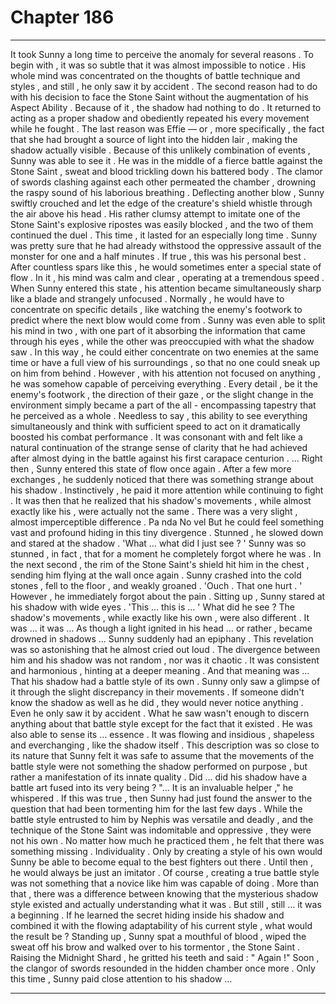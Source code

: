 
# Chapter 186


---

It took Sunny a long time to perceive the anomaly for several reasons . To begin with , it was so subtle that it was almost impossible to notice . His whole mind was concentrated on the thoughts of battle technique and styles , and still , he only saw it by accident .
The second reason had to do with his decision to face the Stone Saint without the augmentation of his Aspect Ability . Because of it , the shadow had nothing to do . It returned to acting as a proper shadow and obediently repeated his every movement while he fought .
The last reason was Effie — or , more specifically , the fact that she had brought a source of light into the hidden lair , making the shadow actually visible .
Because of this unlikely combination of events , Sunny was able to see it .
He was in the middle of a fierce battle against the Stone Saint , sweat and blood trickling down his battered body . The clamor of swords clashing against each other permeated the chamber , drowning the raspy sound of his laborious breathing . Deflecting another blow , Sunny swiftly crouched and let the edge of the creature's shield whistle through the air above his head .
His rather clumsy attempt to imitate one of the Stone Saint's explosive ripostes was easily blocked , and the two of them continued the duel . This time , it lasted for an especially long time . Sunny was pretty sure that he had already withstood the oppressive assault of the monster for one and a half minutes .
If true , this was his personal best .
After countless spars like this , he would sometimes enter a special state of flow . In it , his mind was calm and clear , operating at a tremendous speed . When Sunny entered this state , his attention became simultaneously sharp like a blade and strangely unfocused .
Normally , he would have to concentrate on specific details , like watching the enemy's footwork to predict where the next blow would come from . Sunny was even able to split his mind in two , with one part of it absorbing the information that came through his eyes , while the other was preoccupied with what the shadow saw .
In this way , he could either concentrate on two enemies at the same time or have a full view of his surroundings , so that no one could sneak up on him from behind .
However , with his attention not focused on anything , he was somehow capable of perceiving everything . Every detail , be it the enemy's footwork , the direction of their gaze , or the slight change in the environment simply became a part of the all - encompassing tapestry that he perceived as a whole .
Needless to say , this ability to see everything simultaneously and think with sufficient speed to act on it dramatically boosted his combat performance . It was consonant with and felt like a natural continuation of the strange sense of clarity that he had achieved after almost dying in the battle against his first carapace centurion .
... Right then , Sunny entered this state of flow once again . After a few more exchanges , he suddenly noticed that there was something strange about his shadow .
Instinctively , he paid it more attention while continuing to fight .
It was then that he realized that his shadow's movements , while almost exactly like his , were actually not the same .
There was a very slight , almost imperceptible difference . Pa nda
No vel But he could feel something vast and profound hiding in this tiny divergence .
Stunned , he slowed down and stared at the shadow .
'What … what did I just see ? '
Sunny was so stunned , in fact , that for a moment he completely forgot where he was . In the next second , the rim of the Stone Saint's shield hit him in the chest , sending him flying at the wall once again .
Sunny crashed into the cold stones , fell to the floor , and weakly groaned .
'Ouch . That one hurt . '
However , he immediately forgot about the pain . Sitting up , Sunny stared at his shadow with wide eyes .
'This … this is … '
What did he see ?
The shadow's movements , while exactly like his own , were also different . It was … it was …
As though a light ignited in his head … or rather , became drowned in shadows … Sunny suddenly had an epiphany . This revelation was so astonishing that he almost cried out loud .
The divergence between him and his shadow was not random , nor was it chaotic . It was consistent and harmonious , hinting at a deeper meaning . And that meaning was …
That his shadow had a battle style of its own .
Sunny only saw a glimpse of it through the slight discrepancy in their movements . If someone didn't know the shadow as well as he did , they would never notice anything . Even he only saw it by accident .
What he saw wasn't enough to discern anything about that battle style except for the fact that it existed . He was also able to sense its … essence . It was flowing and insidious , shapeless and everchanging , like the shadow itself .
This description was so close to its nature that Sunny felt it was safe to assume that the movements of the battle style were not something the shadow performed on purpose , but rather a manifestation of its innate quality .
Did … did his shadow have a battle art fused into its very being ?
"... It is an invaluable helper ," he whispered .
If this was true , then Sunny had just found the answer to the question that had been tormenting him for the last few days .
While the battle style entrusted to him by Nephis was versatile and deadly , and the technique of the Stone Saint was indomitable and oppressive , they were not his own . No matter how much he practiced them , he felt that there was something missing .
Individuality .
Only by creating a style of his own would Sunny be able to become equal to the best fighters out there . Until then , he would always be just an imitator .
Of course , creating a true battle style was not something that a novice like him was capable of doing . More than that , there was a difference between knowing that the mysterious shadow style existed and actually understanding what it was .
But still , still … it was a beginning . If he learned the secret hiding inside his shadow and combined it with the flowing adaptability of his current style , what would the result be ?
Standing up , Sunny spat a mouthful of blood , wiped the sweat off his brow and walked over to his tormentor , the Stone Saint .
Raising the Midnight Shard , he gritted his teeth and said :
" Again !"
Soon , the clangor of swords resounded in the hidden chamber once more .
Only this time , Sunny paid close attention to his shadow …

---

